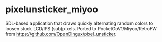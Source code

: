 # pixelunsticker_miyoo
SDL-based application that draws quickly alternating random colors to loosen stuck LCD/IPS (sub)pixels. Ported to PocketGoV1/Miyoo/RetroFW from https://github.com/OpenDingux/pixel_unsticker.
